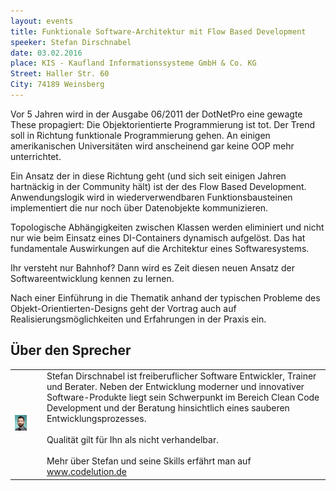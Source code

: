 ```yaml
---
layout: events
title: Funktionale Software-Architektur mit Flow Based Development
speeker: Stefan Dirschnabel
date: 03.02.2016
place: KIS - Kaufland Informationssysteme GmbH & Co. KG
Street: Haller Str. 60
City: 74189 Weinsberg
---
```



Vor 5 Jahren wird in der Ausgabe 06/2011 der DotNetPro eine gewagte These propagiert: Die Objektorientierte Programmierung ist tot. 
Der Trend soll in Richtung funktionale Programmierung gehen. An einigen amerikanischen Universitäten wird anscheinend gar keine OOP
mehr unterrichtet.


Ein Ansatz der in diese Richtung geht (und sich seit einigen Jahren hartnäckig in der Community hält) ist der des Flow Based Development. 
Anwendungslogik wird in wiederverwendbaren Funktionsbausteinen implementiert die nur noch über Datenobjekte kommunizieren.


Topologische Abhängigkeiten zwischen Klassen werden eliminiert und nicht nur wie beim Einsatz eines DI-Containers dynamisch aufgelöst. 
Das hat fundamentale Auswirkungen auf die Architektur eines Softwaresystems. 


Ihr versteht nur Bahnhof? Dann wird es Zeit diesen neuen Ansatz der Softwareentwicklung kennen zu lernen.


Nach einer Einführung in die Thematik anhand der typischen Probleme des Objekt-Orientierten-Designs geht der Vortrag auch auf 
Realisierungsmöglichkeiten und Erfahrungen in der Praxis ein. 


## Über den Sprecher
<table style="border: none;"><tr><td style="border: none;">
<img src="https://raw.githubusercontent.com/hn-dotnet/hn-dotnet.github.io/master/content/images/818f21c5-68d0-4a3c-8c16-149a1cfe9b73_stefan-dirschnabel.jpg" style="max-height:150px;">
</td><td style="border: none; padding-left: 25px;">
Stefan Dirschnabel ist freiberuflicher Software Entwickler, Trainer und Berater. 
Neben der Entwicklung moderner und innovativer Software-Produkte liegt sein Schwerpunkt im Bereich Clean Code Development und der Beratung hinsichtlich eines sauberen Entwicklungsprozesses.
<br /><br />
Qualität gilt für Ihn als nicht verhandelbar.
<br /><br />
Mehr über Stefan und seine Skills erfährt man auf <a href="www.codelution.de">www.codelution.de</a> 
</td></tr></table>

